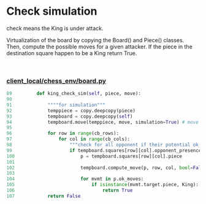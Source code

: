 # Check simulation

check means the King is under attack.

Virtualization of the board by copying the Board() and Piece() classes. Then, compute the possible moves for a given attacker. If the piece in the destination square happen to be a King return True.

<br/>


### [client_local/chess_env/board.py](../client_local/chess_env/board.py)
```python
89         def king_check_sim(self, piece, move):
90             
91             """"for simulation"""
92             temppiece = copy.deepcopy(piece)
93             tempboard = copy.deepcopy(self)
94             tempboard.move(temppiece, move, simulation=True) # move virtually one piece
95     
96             for row in range(cb_rows):
97                 for col in range(cb_cols):
98                     """check for all opponent if their potential ok_moves arrive in the team's Kings' square"""
99                     if tempboard.squares[row][col].opponent_presence(piece.color):
100                        p = tempboard.squares[row][col].piece
101                        
102                        tempboard.compute_move(p, row, col, bool=False)
103    
104                        for mvmt in p.ok_moves:
105                            if isinstance(mvmt.target.piece, King):
106                                return True
107            return False
```

<br/>

<br/>

<br/>